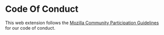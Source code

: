 # Code Of Conduct

This web extension follows the [Mozilla Community Participation Guidelines](https://www.mozilla.org/en-US/about/governance/policies/participation/) for our code of conduct.